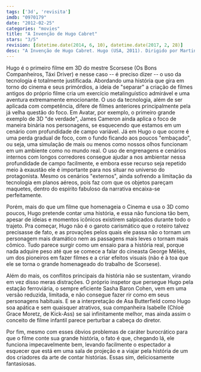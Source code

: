 ```yaml
---
tags: ['3d', 'revisita']
imdb: "0970179"
date: "2012-02-25"
categories: "movies"
title: "A Invenção de Hugo Cabret"
stars: "3/5"
revision: [datetime.date(2014, 6, 10), datetime.date(2017, 2, 28)]
desc: "A Invenção de Hugo Cabret. Hugo (USA, 2011). Dirigido por Martin Scorsese. Escrito por John Logan, Brian Selznick. Com Ben Kingsley, Sacha Baron Cohen, Asa Butterfield, Chloë Grace Moretz, Ray Winstone, Emily Mortimer, Christopher Lee, Helen McCrory, Michael Stuhlbarg."
---
```

Hugo é o primeiro filme em 3D do mestre Scorsese (Os Bons Companheiros, Táxi Driver) e nesse caso -- é preciso dizer -- o uso da tecnologia é totalmente justificada. Abordando uma história que gira em torno do cinema e seus primórdios, a ideia de "separar" a criação de filmes antigos do próprio filme cria um exercício metalinguístico admirável e uma aventura extremamente emocionante. O uso da tecnologia, além de ser aplicada com competência, difere de filmes anteriores principalmente pela já velha questão do foco. Em Avatar, por exemplo, o primeiro grande exemplo de 3D "de verdade", James Cameron ainda aplica o foco de maneira binária nos personagens, se esquecendo que estamos em um cenário com profundidade de campo variável. Já em Hugo o que ocorre é uma perda gradual de foco, com o fundo ficando aos poucos "embaçado", ou seja, uma simulação de mais ou menos como nossos olhos funcionam em um ambiente como no mundo real. O uso de engrenagens e cenários internos com longos corredores consegue ajudar a nos ambientar nessa profundidade de campo facilmente, e embora esse recurso seja repetido meio à exaustão ele é importante para nos situar no universo do protagonista. Mesmo os cenários "externos", ainda sofrendo a limitação da tecnologia em planos aéreos, pois faz com que os objetos pareçam maquetes, dentro do espírito fabuloso da narrativa encaixa-se perfeitamente.

Porém, mais do que um filme que homenageia o Cinema e usa o 3D como poucos, Hugo pretende contar uma história, e essa não funciona tão bem, apesar de ideias e momentos icônicos existirem salpicados durante todo o trajeto. Pra começar, Hugo não é o garoto carismático que o roteiro talvez precisasse de fato, e as provações pelos quais ele passa não o tornam um personagem mais dramático nem as passagens mais leves o tornam mais cômico. Tudo parece surgir como um ensaio para a história real, porque nada adquire peso até que se comece a falar do cineasta George Méliès, um dos pioneiros em fazer filmes e a criar efeitos visuais (não é à toa que ele se torna o grande homenageado do trabalho de Scorsese).

Além do mais, os conflitos principais da história não se sustentam, virando em vez disso meras distrações. O próprio inspetor que persegue Hugo pela estação ferroviária, o sempre eficiente Sasha Baron Cohen, vem em uma versão reduzida, limitada, e não consegue fazer rir como em seus personagens habituais. E se a interpretação de Asa Butterfield como Hugo soa apática e sem quaisquer atrativos, sua companheira Isabelle (Chloë Grace Moretz, de Kick-Ass) se sai infinitamente melhor, mas ainda assim o conceito de filme infantil parece perturbar a cabeça do diretor.

Por fim, mesmo com esses óbvios problemas de caráter burocrático para que o filme conte sua grande história, o fato é que, chegando lá, ele funciona impecavelmente bem, levando facilmente o espectador a esquecer que está em uma sala de projeção e a viajar pela história de um dos criadores da arte de contar histórias. Essas sim, deliciosamente fantasiosas.
